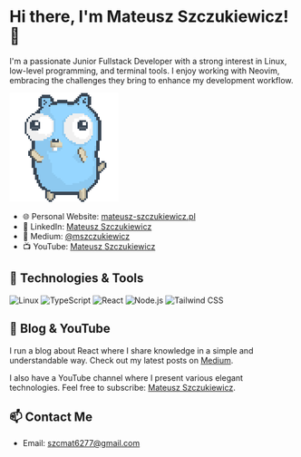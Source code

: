 # Hi there, I'm Mateusz Szczukiewicz! 👋

I'm a passionate Junior Fullstack Developer with a strong interest in Linux, low-level programming, and terminal tools. I enjoy working with Neovim, embracing the challenges they bring to enhance my development workflow.

![gopher dancing](./dancing-gopher.gif)

- 🌐 Personal Website: [mateusz-szczukiewicz.pl](https://mateusz-szczukiewicz.pl)
- 💼 LinkedIn: [Mateusz Szczukiewicz](https://www.linkedin.com/in/mateusz-szczukiewicz-776665286/)
- 📝 Medium: [@mszczukiewicz](https://medium.com/@mszczukiewicz)
- 📺 YouTube: [Mateusz Szczukiewicz](https://www.youtube.com/channel/UCCmh8U7vxeyG1VY485_j4Vw)

## 🔧 Technologies & Tools

![Linux](https://img.shields.io/badge/Linux-FCC624?style=flat-square&logo=linux&logoColor=black)
![TypeScript](https://img.shields.io/badge/TypeScript-007ACC?style=flat-square&logo=typescript&logoColor=white)
![React](https://img.shields.io/badge/React-20232A?style=flat-square&logo=react&logoColor=61DAFB)
![Node.js](https://img.shields.io/badge/Node.js-339933?style=flat-square&logo=nodedotjs&logoColor=white)
![Tailwind CSS](https://img.shields.io/badge/Tailwind_CSS-38B2AC?style=flat-square&logo=tailwind-css&logoColor=white)

## 📝 Blog & YouTube

I run a blog about React where I share knowledge in a simple and understandable way. Check out my latest posts on [Medium](https://medium.com/@mszczukiewicz).

I also have a YouTube channel where I present various elegant technologies. Feel free to subscribe: [Mateusz Szczukiewicz](https://www.youtube.com/channel/UCCmh8U7vxeyG1VY485_j4Vw).

## 📫 Contact Me

- Email: [szcmat6277@gmail.com](mailto:szcmat6277@gmail.com)
